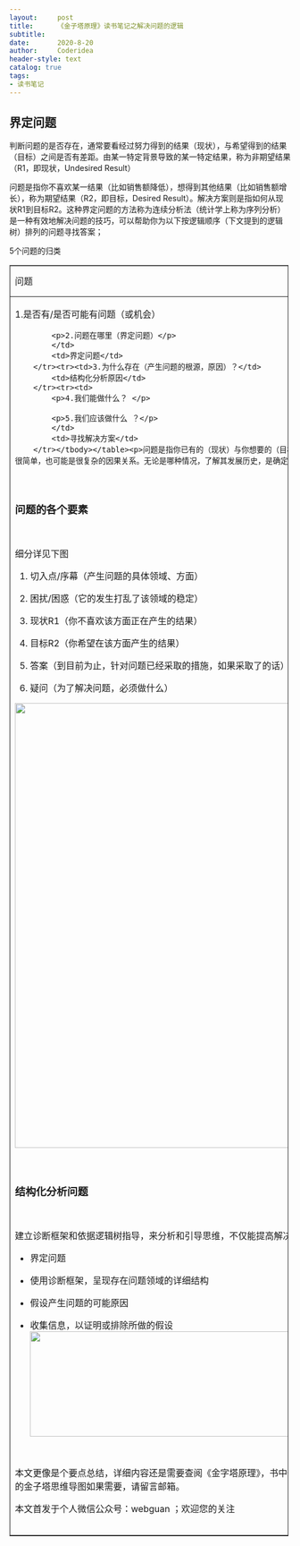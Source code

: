 ```yaml
---
layout:     post
title:      《金子塔原理》读书笔记之解决问题的逻辑
subtitle:   
date:       2020-8-20
author:     Coderidea
header-style: text
catalog: true
tags:
- 读书笔记
--- 
```

<h2>界定问题</h2>

<p>判断问题的是否存在，通常要看经过努力得到的结果（现状），与希望得到的结果（目标）之间是否有差距。由某一特定背景导致的某一特定结果，称为非期望结果（R1，即现状，Undesired Result）</p>

<p>问题是指你不喜欢某一结果（比如销售额降低），想得到其他结果（比如销售额增长），称为期望结果（R2，即目标，Desired Result）。解决方案则是指如何从现状R1到目标R2。这种界定问题的方法称为连续分析法（统计学上称为序列分析）是一种有效地解决问题的技巧，可以帮助你为以下按逻辑顺序（下文提到的逻辑树）排列的问题寻找答案；</p>

<p>5个问题的归类</p>

<table border="1" cellpadding="1" cellspacing="1" style="width:500px;"><tbody><tr><td>问题</td>
			<td>归类</td>
		</tr><tr><td>
			<p>1.是否有/是否可能有问题（或机会）</p>

			<p>2.问题在哪里（界定问题）</p>
			</td>
			<td>界定问题</td>
		</tr><tr><td>3.为什么存在（产生问题的根源，原因）？</td>
			<td>结构化分析原因</td>
		</tr><tr><td>
			<p>4.我们能做什么？ </p>

			<p>5.我们应该做什么 ？</p>
			</td>
			<td>寻找解决方案</td>
		</tr></tbody></table><p>问题是指你已有的（现状）与你想要的（目标）之间存在差距，这种差距不是凭空产生的，而是来自某一背景，并在一系列特定的条件下产生的。条件可能可很简单，也可能是很复杂的因果关系。无论是哪种情况，了解其发展历史，是确定差距之性质和把握其重要性最基本的过程。</p>

<p> </p>

<h3>问题的各个要素</h3>

<p> </p>

<p>细分详见下图</p>

<ol><li>
	<p>切入点/序幕（产生问题的具体领域、方面）</p>
	</li>
	<li>
	<p>困扰/困惑（它的发生打乱了该领域的稳定）</p>
	</li>
	<li>
	<p>现状R1（你不喜欢该方面正在产生的结果）</p>
	</li>
	<li>
	<p>目标R2（你希望在该方面产生的结果）</p>
	</li>
	<li>
	<p>答案（到目前为止，针对问题已经采取的措施，如果采取了的话）</p>
	</li>
	<li>
	<p>疑问（为了解决问题，必须做什么）</p>
	</li>
</ol><p><img alt="" class="has" height="795" src="https://img-blog.csdnimg.cn/20181225085747839.png?x-oss-process=image/watermark,type_ZmFuZ3poZW5naGVpdGk,shadow_10,text_aHR0cHM6Ly9ibG9nLmNzZG4ubmV0L3RpYW55YXhpYW5n,size_16,color_FFFFFF,t_70" width="1178" /></p>

<p> </p>

<h3>结构化分析问题</h3>

<p> </p>

<p>建立诊断框架和依据逻辑树指导，来分析和引导思维，不仅能提高解决问题的效率，而且简化了把结果构建成金子塔的工作。</p>

<ul><li>
	<p>界定问题</p>
	</li>
	<li>
	<p>使用诊断框架，呈现存在问题领域的详细结构</p>
	</li>
	<li>
	<p>假设产生问题的可能原因</p>
	</li>
	<li>
	<p>收集信息，以证明或排除所做的假设<img alt="" class="has" height="188" src="https://img-blog.csdnimg.cn/20181225085809594.png" width="1003" /></p>
	</li>
</ul><p> </p>

<p>本文更像是个要点总结，详细内容还是需要查阅《金字塔原理》，书中也列举了许多的例子帮助你理解解决问题的逻辑，理解还需要训练和实践这种思维方式。关于文中的金子塔思维导图如果需要，请留言邮箱。</p>

<p>本文首发于个人微信公众号：webguan ；欢迎您的关注</p>

<p><img alt="" class="has" src="https://img-blog.csdn.net/20180825235533667?watermark/2/text/aHR0cHM6Ly9ibG9nLmNzZG4ubmV0L3RpYW55YXhpYW5n/font/5a6L5L2T/fontsize/400/fill/I0JBQkFCMA==/dissolve/70" /></p>